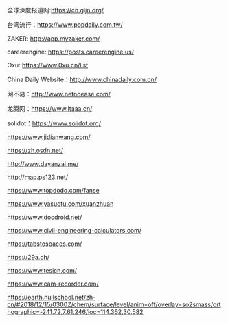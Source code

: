 

全球深度报道网:https://cn.gijn.org/

台湾流行：https://www.popdaily.com.tw/

ZAKER: http://app.myzaker.com/

careerengine: https://posts.careerengine.us/

Oxu: https://www.0xu.cn/list

China Daily Website：http://www.chinadaily.com.cn/

网不易：http://www.netnoease.com/

龙腾网：https://www.ltaaa.cn/

solidot：https://www.solidot.org/

 https://www.jidianwang.com/

https://zh.osdn.net/

http://www.dayanzai.me/

http://map.ps123.net/

https://www.topdodo.com/fanse

https://www.yasuotu.com/xuanzhuan

https://www.docdroid.net/

https://www.civil-engineering-calculators.com/

https://tabstospaces.com/

https://29a.ch/

https://www.tesicn.com/

https://www.cam-recorder.com/

https://earth.nullschool.net/zh-cn/#2018/12/15/0300Z/chem/surface/level/anim=off/overlay=so2smass/orthographic=-241.72,7.61,246/loc=114.362,30.582